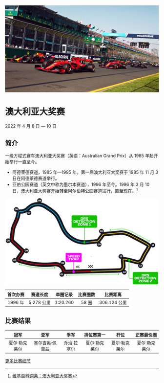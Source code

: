 ![澳大利亚大奖赛](/media/img/photos/au.jpg)

# 澳大利亚大奖赛

2022 年 4 月 8 日 — 10 日

## 简介

一级方程式赛车澳大利亚大奖赛（英语：Australian Grand Prix）从 1985 年起开始举行一直至今。

- 阿德莱德赛道，1985 年—1995 年。第一届澳大利亚大奖赛于 1985 年 11 月 3 日在阿德莱德赛道举行。
- 亚伯公园赛道（英文中称为墨尔本赛道），1996 年至今。1996 年 3 月 10 日，澳大利亚大奖赛开始转至阿尔伯特公园赛道进行，直至现在。[^1]

![赛道图](../../media/img/circuits/au-2022.png)

| 首次办赛 |  赛道长度  | 单圈记录 | 比赛圈数 |   比赛距离   |
| :------: | :--------: | :------: | :------: | :----------: |
| 1996 年  | 5.278 公里 | 1:20.260 |  58 圈   | 306.124 公里 |

## 比赛结果

|     冠军      |      亚军       |    季军     |  排位赛第一   |     杆位      |  正赛最快圈   |
| :-----------: | :-------------: | :---------: | :-----------: | :-----------: | :-----------: |
| 夏尔·勒克莱尔 | 塞尔吉奥·佩雷兹 | 乔治·拉塞尔 | 夏尔·勒克莱尔 | 夏尔·勒克莱尔 | 夏尔·勒克莱尔 |

[更多比赛细节](https://www.formula1.com/en/racing/2022/Australia.html)

[^1]: [维基百科词条：澳大利亚大奖赛](https://zh.wikipedia.org/wiki/%E6%BE%B3%E5%A4%A7%E5%88%A9%E4%BA%9A%E5%A4%A7%E5%A5%96%E8%B5%9B)
